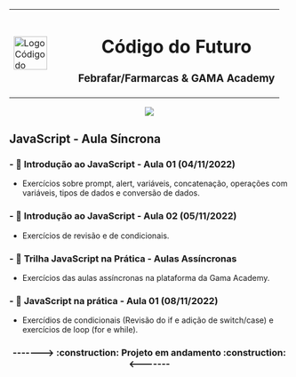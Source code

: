 <table align="center">
<td width=100px style="border:none"><img src="https://codigodofuturo.corporate.gama.academy/wp-content/uploads/sites/41/2022/08/codigo-do-futuro-Favicon-150x150.png" alt="Logo Código do Futuro" width="60" height="60">
</td>
<td border: none><h1 align="center">Código do Futuro</h1><h3>Febrafar/Farmarcas & GAMA Academy</h3>
</td>
</table>
<p align="center"><img src="http://img.shields.io/static/v1?label=STATUS&message=EM%20ANDAMENTO&color=GREEN&style=for-the-badge"/></p>

## JavaScript - Aula Síncrona

### - 📁 Introdução ao JavaScript - Aula 01 (04/11/2022)
* Exercícios sobre prompt, alert, variáveis, concatenação, operações com variáveis, tipos de dados e conversão de dados.

### - 📁 Introdução ao JavaScript - Aula 02 (05/11/2022)
* Exercícios de revisão e de condicionais.

### - 📁 Trilha JavaScript na Prática - Aulas Assíncronas
* Exercícios das aulas assíncronas na plataforma da Gama Academy.

### - 📁 JavaScript na prática - Aula 01 (08/11/2022)
* Exercídios de condicionais (Revisão do if e adição de switch/case) e exercícios de loop (for e while).

<h3 align="center"> -------> :construction: Projeto em andamento :construction: <------- </h3>
